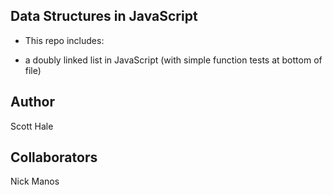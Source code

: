 ## Data Structures in JavaScript

* This repo includes:
- a doubly linked list in JavaScript (with simple function tests at bottom of file)

## Author
Scott Hale

## Collaborators
Nick Manos
